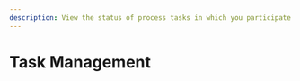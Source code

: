 ```yaml
---
description: View the status of process tasks in which you participate.
---
```


# Task Management

